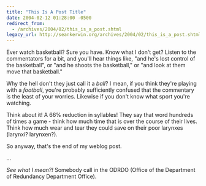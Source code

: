 ```yaml
---
title: "This Is A Post Title"
date: 2004-02-12 01:28:00 -0500
redirect_from:
  - /archives/2004/02/this_is_a_post.shtml
legacy_url: http://seankerwin.org/archives/2004/02/this_is_a_post.shtml
---
```

Ever watch basketball? Sure you have. Know what I don't get? Listen to the commentators for a bit, and you'll hear things like, "and he's lost control of the basketball", or "and he shoots the basketball," or "and look at them move that basketball."

Why the hell don't they just call it a _ball_? I mean, if you think they're playing with a _football_, you're probably sufficiently confused that the commentary is the least of your worries. Likewise if you don't know what sport you're watching.

Think about it! A 66% reduction in syllables! They say that word hundreds of times a game - think how much time that is over the course of their lives. Think how much wear and tear they could save on their poor larynxes (larynxi? larynxen?).

So anyway, that's the end of my weblog post.

...

_See what I mean?!_ Somebody call in the ODRDO (Office of the Department of Redundancy Department Office).
